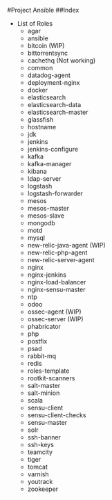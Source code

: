 #Project Ansible
##Index
+ List of Roles
    - agar
    - ansible
    - bitcoin (WIP)
    - bittorrentsync
    - cachethq (Not working)
    - common
    - datadog-agent
    - deployment-nginx
    - docker
    - elasticsearch
    - elasticsearch-data
    - elasticsearch-master
    - glassfish
    - hostname
    - jdk
    - jenkins
    - jenkins-configure
    - kafka
    - kafka-manager
    - kibana
    - ldap-server
    - logstash
    - logstash-forwarder
    - mesos
    - mesos-master
    - mesos-slave
    - mongodb
    - motd
    - mysql
    - new-relic-java-agent (WIP)
    - new-relic-php-agent
    - new-relic-server-agent
    - nginx
    - nginx-jenkins
    - nginx-load-balancer
    - nginx-sensu-master
    - ntp
    - odoo
    - ossec-agent (WIP)
    - ossec-server (WIP)
    - phabricator
    - php
    - postfix
    - psad
    - rabbit-mq
    - redis
    - roles-template
    - rootkit-scanners
    - salt-master
    - salt-minion
    - scala
    - sensu-client
    - sensu-client-checks
    - sensu-master
    - solr
    - ssh-banner
    - ssh-keys
    - teamcity
    - tiger
    - tomcat
    - varnish
    - youtrack
    - zookeeper
    

